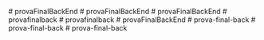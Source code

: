 
#   p r o v a F i n a l B a c k E n d  
 #   p r o v a F i n a l B a c k E n d  
 #   p r o v a F i n a l B a c k E n d  
 #   p r o v a f i n a l b a c k  
 #   p r o v a f i n a l b a c k  
 #   p r o v a F i n a l B a c k E n d  
 #   p r o v a - f i n a l - b a c k  
 #   p r o v a - f i n a l - b a c k  
 #   p r o v a - f i n a l - b a c k  
 